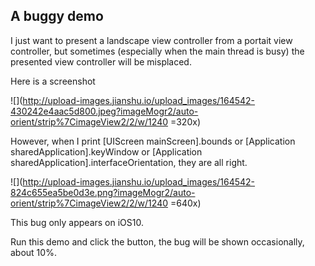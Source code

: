 ## A buggy demo

I just want to present a landscape view controller from a portait view controller, but sometimes (especially when the main thread is busy) the presented view controller will be misplaced.

Here is a screenshot

![](http://upload-images.jianshu.io/upload_images/164542-430242e4aac5d800.jpeg?imageMogr2/auto-orient/strip%7CimageView2/2/w/1240 =320x)

However, when I print [UIScreen mainScreen].bounds or [Application sharedApplication].keyWindow or [Application sharedApplication].interfaceOrientation, they are all right.

![](http://upload-images.jianshu.io/upload_images/164542-824c655ea5be0d3e.png?imageMogr2/auto-orient/strip%7CimageView2/2/w/1240 =640x)

This bug only appears on iOS10.

Run this demo and click the button, the bug will be shown occasionally, about 10%.